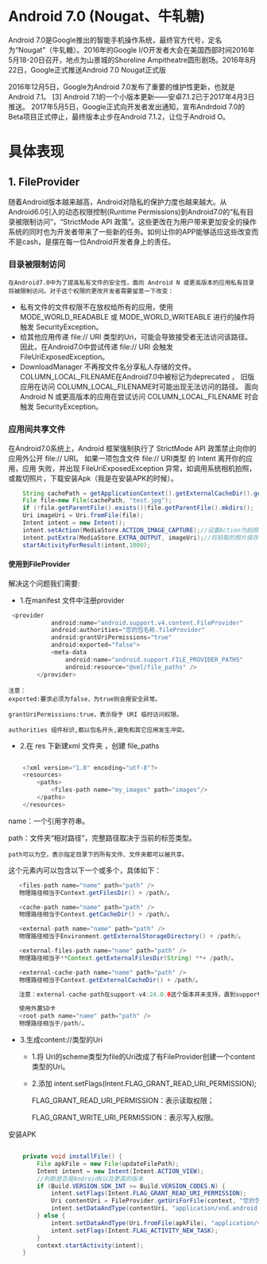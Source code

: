 #  Android 7.0 (Nougat、牛轧糖)

Android 7.0是Google推出的智能手机操作系统，最终官方代号，定名为“Nougat”（牛轧糖）。2016年的Google I/O开发者大会在美国西部时间2016年5月18-20日召开，地点为山景城的Shoreline Ampitheatre圆形剧场。2016年8月22日，Google正式推送Android 7.0 Nougat正式版

2016年12月5日，Google为Android 7.0发布了重要的维护性更新，也就是Android 7.1。 [3]  Android 7.1的一个小版本更新——安卓7.1.2已于2017年4月3日推送。
2017年5月5日，Google正式向开发者发出通知，宣布Andrdoid 7.0的Beta项目正式停止，最终版本止步在Android 7.1.2，让位于Android O。

# 具体表现

## 1. FileProvider
随着Android版本越来越高，Android对隐私的保护力度也越来越大。从Android6.0引入的动态权限控制(Runtime Permissions)到Android7.0的“私有目录被限制访问”，“StrictMode API 政策”。这些更改在为用户带来更加安全的操作系统的同时也为开发者带来了一些新的任务。如何让你的APP能够适应这些改变而不是cash，是摆在每一位Android开发者身上的责任。
###  目录被限制访问
    在Android7.0中为了提高私有文件的安全性，面向 Android N 或更高版本的应用私有目录将被限制访问。对于这个权限的更改开发者需要留意一下改变：

* 私有文件的文件权限不在放权给所有的应用，使用 MODE_WORLD_READABLE 或 MODE_WORLD_WRITEABLE 进行的操作将触发 SecurityException。
* 给其他应用传递 file:// URI 类型的Uri，可能会导致接受者无法访问该路径。 因此，在Android7.0中尝试传递 file:// URI 会触发 FileUriExposedException。
* DownloadManager 不再按文件名分享私人存储的文件。COLUMN_LOCAL_FILENAME在Android7.0中被标记为deprecated ， 
旧版应用在访问 COLUMN_LOCAL_FILENAME时可能出现无法访问的路径。 面向 Android N 或更高版本的应用在尝试访问 COLUMN_LOCAL_FILENAME 时会触发 SecurityException。

### 应用间共享文件   
在Android7.0系统上，Android 框架强制执行了 StrictMode API 政策禁止向你的应用外公开 file:// URI。 如果一项包含文件 file:// URI类型 的 Intent 离开你的应用，应用
失败，并出现 FileUriExposedException 异常，如调用系统相机拍照，或裁切照片，下载安装Apk（我是在安装APK的时候）。

```java
    String cachePath = getApplicationContext().getExternalCacheDir().getPath();
    File file=new File(cachePath, "test.jpg");
    if (!file.getParentFile().exists())file.getParentFile().mkdirs();
    Uri imageUri = Uri.fromFile(file);
    Intent intent = new Intent();
    intent.setAction(MediaStore.ACTION_IMAGE_CAPTURE);//设置Action为拍照
    intent.putExtra(MediaStore.EXTRA_OUTPUT, imageUri);//将拍取的照片保存到指定URI
    startActivityForResult(intent,1000);
```


#### 使用到FileProvider
解决这个问题我们需要:
* 1.在manifest 文件中注册provider

```java
 <provider
            android:name="android.support.v4.content.FileProvider"
            android:authorities="您的包名称.fileProvider"
            android:grantUriPermissions="true"
            android:exported="false">
            <meta-data
                android:name="android.support.FILE_PROVIDER_PATHS"
                android:resource="@xml/file_paths" />
        </provider>
```
    注意：
    exported:要求必须为false，为true则会报安全异常。

    grantUriPermissions:true，表示授予 URI 临时访问权限。

    authorities 组件标识,都以包名开头,避免和其它应用发生冲突。

* 2.在 res 下新建xml 文件夹 ，创建 file_paths

```java

    <?xml version="1.0" encoding="utf-8"?>
    <resources>
        <paths>
            <files-path name="my_images" path="images"/>
        </paths>
    </resources>

```

name：一个引用字符串。

path：文件夹“相对路径”，完整路径取决于当前的标签类型。

    path可以为空，表示指定目录下的所有文件、文件夹都可以被共享。

<paths>这个元素内可以包含以下一个或多个，具体如下：

 ```java
    <files-path name="name" path="path" />
    物理路径相当于Context.getFilesDir() + /path/。

    <cache-path name="name" path="path" />
    物理路径相当于Context.getCacheDir() + /path/。

    <external-path name="name" path="path" />
    物理路径相当于Environment.getExternalStorageDirectory() + /path/。

    <external-files-path name="name" path="path" />
    物理路径相当于**Context.getExternalFilesDir(String) **+ /path/。

    <external-cache-path name="name" path="path" />
    物理路径相当于Context.getExternalCacheDir() + /path/。

    注意：external-cache-path在support-v4:24.0.0这个版本并未支持，直到support-v4:25.0.0才支持.

    使用外置SD卡
    <root-path name="name" path="path" />
    物理路径相当于/path/。
 ```



* 3.生成content://类型的Uri

    - 1.将 Uri的scheme类型为file的Uri改成了有FileProvider创建一个content类型的Uri。

    - 2.添加 intent.setFlags(Intent.FLAG_GRANT_READ_URI_PERMISSION);

        FLAG_GRANT_READ_URI_PERMISSION：表示读取权限；

        FLAG_GRANT_WRITE_URI_PERMISSION：表示写入权限。

安装APK

```java

    private void installFile() {
        File apkFile = new File(updateFilePath);
        Intent intent = new Intent(Intent.ACTION_VIEW);
        //判断是否是AndroidN以及更高的版本
        if (Build.VERSION.SDK_INT >= Build.VERSION_CODES.N) {
            intent.setFlags(Intent.FLAG_GRANT_READ_URI_PERMISSION);
            Uri contentUri = FileProvider.getUriForFile(context, "您的包名称.fileProvider", apkFile);
            intent.setDataAndType(contentUri, "application/vnd.android.package-archive");
        } else {
            intent.setDataAndType(Uri.fromFile(apkFile), "application/vnd.android.package-archive");
            intent.setFlags(Intent.FLAG_ACTIVITY_NEW_TASK);
        }
        context.startActivity(intent);
    }
```

 


